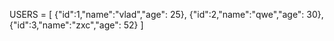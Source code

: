 USERS = [
{"id":1,"name":"vlad","age": 25},
{"id":2,"name":"qwe","age": 30},
{"id":3,"name":"zxc","age": 52}
]
